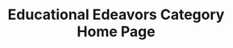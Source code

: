 ---
layout: educational_endeavors
title: "Educational Edeavors Category Home Page"
permalink: /educational_endeavors/
---